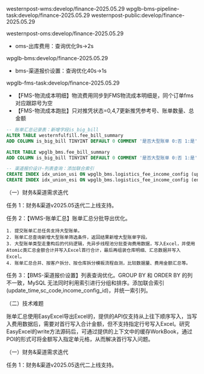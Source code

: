 westernpost-wms:develop/finance-2025.05.29
wpglb-bms-pipeline-task:develop/finance-2025.05.29
westernpost-public:develop/finance-2025.05.29

westernpost-oms:develop/finance-2025.05.29
- oms-出库费用：查询优化9s->2s

wpglb-bms:develop/finance-2025.05.29
- bms-渠道报价设置：查询优化40s->1s

wpglb-fms-task:develop/finance-2025.05.29
- 【FMS-物流成本明细】物流费用同步到FMS物流成本明细是，同个订单fms对应跟踪号为空
- 【FMS-物流成本跑批】只对推凭状态=0,4,7更新推凭参考号、账单数量、总金额

```sql
-- 账单汇总记录表：新增字段is_big_bill
ALTER TABLE westernfulfill.fee_bill_summary
ADD COLUMN is_big_bill TINYINT DEFAULT 0 COMMENT '是否大型账单 0:否 1:是';

ALTER TABLE wpglb_bms.fee_bill_summary
ADD COLUMN is_big_bill TINYINT DEFAULT 0 COMMENT '是否大型账单 0:否 1:是';

-- 渠道报价设计-列表查询：添加联合索引
CREATE INDEX idx_union_usi ON wpglb_bms.logistics_fee_income_config (update_time,sc_code,income_config_id);
CREATE INDEX idx_union_esi ON wpglb_bms.logistics_fee_income_config (end_time,sc_code,income_config_id);
```

（一）财务&渠道需求迭代

任务 1：财务&渠道v2025.05迭代二上线支持。

任务 2：【WMS-账单汇总】账单汇总分批导出优化。

    1. 提交账单汇总任务支持大型账单。
    2. 账单汇总查询新增大型账单筛选条件，返回结果新增大型账单字段。
    3. 大型账单类型走重构后的代码逻辑，先异步线程池分批查询费用数据，写入Excel，并使用Atomic类汇总金额合计并写入Excel首行合计，最后再组装仓库明细、汇总数据并写入Excel。
    4. 账单汇总合并、按客户拆分、按仓库拆分模板流程自测，比较数据量、费用金额汇总等。
任务 3：【BMS-渠道报价设置】列表查询优化。GROUP BY 和 ORDER BY 的列不一致，MySQL 无法同时利用索引进行分组和排序。添加联合索引(update_time,sc_code,income_config_id)，并统一索引列。


（二）技术难题

账单汇总使用EasyExcel导出Excel的，提供的API仅支持从上往下顺序写入，当写入费用数据后，需要对首行写入合计金额，但不支持指定行号写入Excel。研究EasyExcel的write方法源码后，可通过提供的上下文中的缓存WorkBook，通过POI的形式可将金额写入指定单元格，从而解决首行写入问题。



（一）财务&渠道需求迭代

任务 1：财务&渠道v2025.05迭代二上线支持。